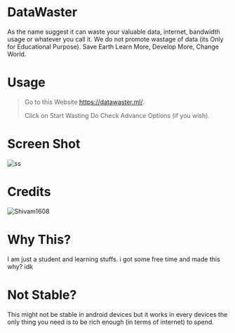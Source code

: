 # DataWaster
As the name suggest it can waste your valuable data, internet, bandwidth usage or whatever you call it.
We do not promote wastage of data (its Only for Educational Purpose).
Save Earth Learn More, Develop More, Change World.

# Usage 
> Go to this Website https://datawaster.ml/.
>
> Click on Start Wasting 
> Do Check Advance Options (if you wish).

# Screen Shot
![ss](https://i.ibb.co/3s6778x/Screenshot-2021-07-24-112952.png)

# Credits
![Shivam1608](https://github.com/shivam1608)

# Why This?
I am just a student and learning stuffs. i got some free time and made this why? idk

# Not Stable?
This might not be stable in android devices but it works in every devices the only thing you need is to be rich enough (in terms of internet) to spend.
